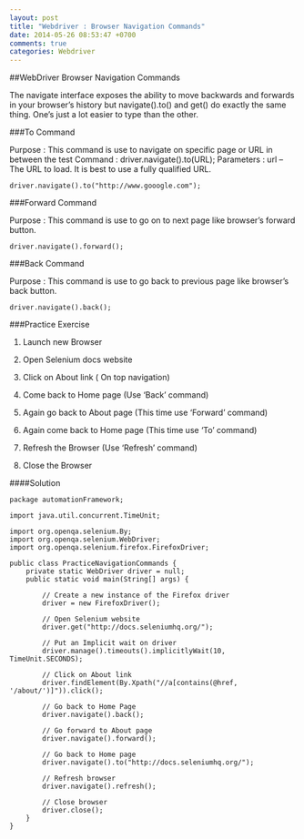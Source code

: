 ```yaml
---
layout: post
title: "Webdriver : Browser Navigation Commands"
date: 2014-05-26 08:53:47 +0700
comments: true
categories: Webdriver
---
```


##WebDriver Browser Navigation Commands

The navigate interface exposes the ability to move backwards and forwards in your browser’s history but navigate().to() and get() do exactly the same thing. One’s just a lot easier to type than the other.

###To Command

Purpose : This command is use to navigate on specific page or URL in between the  test Command : driver.navigate().to(URL); Parameters : url – The URL to load. It is best to use a fully qualified URL.

```
driver.navigate().to("http://www.gooogle.com");
```

###Forward Command

Purpose : This command is use to go on to next page like browser’s forward button.

```
driver.navigate().forward();
```

###Back Command

Purpose : This command is use to go back to previous page like browser’s back button.

```
driver.navigate().back();
```

###Practice Exercise

1) Launch new Browser 

2) Open Selenium docs website 

3) Click on About link ( On top navigation) 

4) Come back to Home page (Use ‘Back’ command) 

5) Again go back to About page (This time use ‘Forward’ command) 

6) Again come back to Home page (This time use ‘To’ command) 

7) Refresh the Browser (Use ‘Refresh’ command) 

8) Close the Browser

####Solution

```
package automationFramework;

import java.util.concurrent.TimeUnit;

import org.openqa.selenium.By;
import org.openqa.selenium.WebDriver;
import org.openqa.selenium.firefox.FirefoxDriver;

public class PracticeNavigationCommands {
	private static WebDriver driver = null;
	public static void main(String[] args) {

		// Create a new instance of the Firefox driver
		driver = new FirefoxDriver();

		// Open Selenium website
		driver.get("http://docs.seleniumhq.org/");

		// Put an Implicit wait on driver
        driver.manage().timeouts().implicitlyWait(10, TimeUnit.SECONDS);

		// Click on About link
        driver.findElement(By.Xpath("//a[contains(@href, '/about/')]")).click();

		// Go back to Home Page
		driver.navigate().back();

		// Go forward to About page
        driver.navigate().forward();

		// Go back to Home page
        driver.navigate().to("http://docs.seleniumhq.org/");

		// Refresh browser
		driver.navigate().refresh();

		// Close browser
		driver.close();
	}
}

```